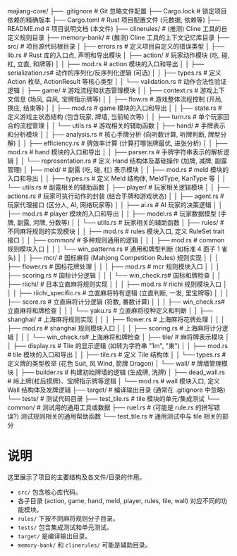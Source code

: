 majiang-core/
├── .gitignore              # Git 忽略文件配置
├── Cargo.lock              # 锁定项目依赖的精确版本
├── Cargo.toml              # Rust 项目配置文件 (元数据, 依赖等)
├── README.md               # 项目说明文档 (本文件)
├── clinerules/             # (推测) Cline 工具的自定义规则目录
├── memory-bank/            # (推测) Cline 工具的上下文记忆库目录
├── src/                    # 项目源代码根目录
│   ├── errors.rs           # 定义项目自定义的错误类型
│   ├── lib.rs              # Rust 库的入口点, 声明和导出模块
│   ├── action/             # 玩家动作模块 (吃, 碰, 杠, 立直, 和牌等)
│   │   ├── mod.rs          # action 模块的入口和导出
│   │   ├── serialization.rs# 动作的序列化/反序列化逻辑 (可选)
│   │   ├── types.rs        # 定义 Action 枚举, ActionResult 等核心类型
│   │   └── validation.rs   # 动作合法性验证逻辑
│   ├── game/               # 游戏流程和状态管理模块
│   │   ├── context.rs      # 游戏上下文信息 (场风, 自风, 宝牌指示牌等)
│   │   ├── flow.rs         # 游戏整体流程控制 (开局, 换庄, 结束等)
│   │   ├── mod.rs          # game 模块的入口和导出
│   │   ├── state.rs        # 定义游戏主状态结构 (包含玩家, 牌墙, 当前轮次等)
│   │   ├── turn.rs         # 单个玩家回合的流程管理
│   │   └── utils.rs        # 游戏相关的辅助函数
│   ├── hand/               # 手牌表示和分析模块
│   │   ├── analysis.rs     # 核心手牌分析 (向听数计算, 听牌判断, 牌型分解)
│   │   ├── efficiency.rs   # 牌效率计算 (计算打哪张牌最优, 进张分析)
│   │   ├── mod.rs          # hand 模块的入口和导出
│   │   ├── parser.rs       # 手牌字符串表示的解析逻辑
│   │   └── representation.rs # 定义 Hand 结构体及基础操作 (加牌, 减牌, 副露管理)
│   ├── meld/               # 副露 (吃, 碰, 杠) 表示模块
│   │   ├── mod.rs          # meld 模块的入口和导出
│   │   ├── types.rs        # 定义 Meld 结构体, MeldType, KanType 等
│   │   └── utils.rs        # 副露相关的辅助函数
│   ├── player/             # 玩家相关逻辑模块
│   │   ├── actions.rs      # 玩家可执行动作的封装 (结合手牌和游戏状态)
│   │   ├── agent.rs        # 玩家代理接口 (区分人, AI, 网络玩家等)
│   │   ├── ai.rs           # AI 玩家的决策逻辑
│   │   ├── mod.rs          # player 模块的入口和导出
│   │   ├── model.rs        # 玩家数据模型 (手牌, 副露, 河牌, 分数等)
│   │   └── utils.rs        # 玩家相关的辅助函数
│   ├── rules/              # 不同麻将规则的实现模块
│   │   ├── mod.rs          # rules 模块入口, 定义 RuleSet trait 接口
│   │   ├── common/         # 多种规则通用的逻辑
│   │   │   ├── mod.rs      # common 规则模块入口
│   │   │   └── win_patterns.rs # 通用和牌型判断 (如标准 4 面子 1 雀头)
│   │   ├── mcr/            # 国标麻将 (Mahjong Competition Rules) 规则实现
│   │   │   ├── flower.rs   # 国标花牌处理
│   │   │   ├── mod.rs      # mcr 规则模块入口
│   │   │   ├── scoring.rs  # 国标计分逻辑
│   │   │   └── win_check.rs# 国标和牌检查
│   │   ├── riichi/         # 日本立直麻将规则实现
│   │   │   ├── mod.rs      # riichi 规则模块入口
│   │   │   ├── riichi_specific.rs # 立直麻将特有逻辑 (立直判断, 一发, 里宝牌等)
│   │   │   ├── score.rs    # 立直麻将计分逻辑 (符数, 番数计算)
│   │   │   ├── win_check.rs# 立直麻将和牌检查
│   │   │   └── yaku.rs     # 立直麻将役种定义和判断
│   │   ├── shanghai/       # 上海麻将规则实现
│   │   │   ├── flower.rs   # 上海麻将花牌处理
│   │   │   ├── mod.rs      # shanghai 规则模块入口
│   │   │   ├── scoring.rs  # 上海麻将计分逻辑
│   │   │   └── win_check.rs# 上海麻将和牌检查
│   ├── tile/               # 麻将牌表示模块
│   │   ├── display.rs      # Tile 的显示逻辑 (如转为字符串 "1m", "東")
│   │   ├── mod.rs          # tile 模块的入口和导出
│   │   ├── tile.rs         # 定义 Tile 结构体
│   │   └── types.rs        # 定义牌的类型枚举 (花色 Suit, 风 Wind, 箭牌 Dragon)
│   └── wall/               # 牌墙管理模块
│       ├── builder.rs      # 构建初始牌墙的逻辑 (生成牌, 洗牌)
│       ├── dead_wall.rs    # 岭上牌(杠后摸牌)、宝牌指示牌等逻辑
│       └── mod.rs          # wall 模块入口, 定义 Wall 结构体及发牌逻辑
├── target/                 # 编译输出目录 (通常在 .gitignore 中忽略)
└── tests/                  # 测试代码目录
    ├── test_tile.rs        # tile 模块的单元/集成测试
    └── common/             # 测试用的通用工具或数据
        ├── ruel.rs         # (可能是 rule.rs 的拼写错误?) 测试规则相关的通用帮助函数
        └── test_tile.rs    # 通用测试中与 tile 相关的部分

# 说明
这里展示了项目的主要结构及各文件/目录的作用。
- `src/` 包含核心库代码。
- 各子目录 (action, game, hand, meld, player, rules, tile, wall) 对应不同的功能模块。
- `rules/` 下按不同麻将规则分子目录。
- `tests/` 包含集成测试和单元测试。
- `target/` 是编译输出目录。
- `memory-bank/` 和 `clinerules/` 可能是辅助目录。
